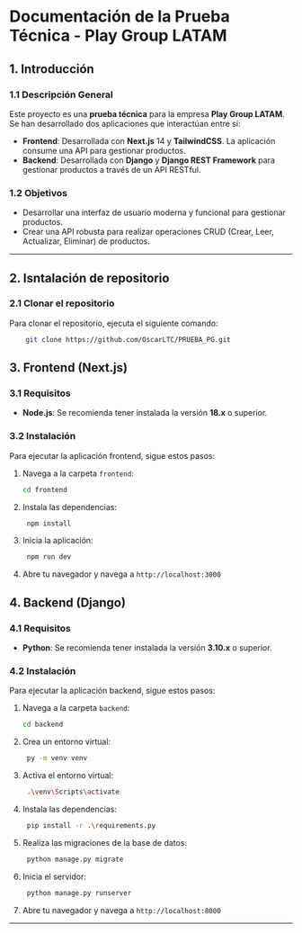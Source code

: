 # Documentación de la Prueba Técnica - Play Group LATAM

## 1. Introducción

### 1.1 Descripción General

Este proyecto es una **prueba técnica** para la empresa **Play Group LATAM**. Se han desarrollado dos aplicaciones que interactúan entre sí:

- **Frontend**: Desarrollada con **Next.js** 14 y **TailwindCSS**. La aplicación consume una API para gestionar productos.
- **Backend**: Desarrollada con **Django** y **Django REST Framework** para gestionar productos a través de un API RESTful.

### 1.2 Objetivos

- Desarrollar una interfaz de usuario moderna y funcional para gestionar productos.
- Crear una API robusta para realizar operaciones CRUD (Crear, Leer, Actualizar, Eliminar) de productos.

---

## 2. Isntalación de repositorio

### 2.1 Clonar el repositorio

Para clonar el repositorio, ejecuta el siguiente comando:

```bash
    git clone https://github.com/OscarLTC/PRUEBA_PG.git

```

## 3. Frontend (Next.js)

### 3.1 Requisitos

- **Node.js**: Se recomienda tener instalada la versión **18.x** o superior.

### 3.2 Instalación

Para ejecutar la aplicación frontend, sigue estos pasos:

1. Navega a la carpeta `frontend`:

   ```bash
   cd frontend
   ```
2. Instala las dependencias:

   ```bash
    npm install
    ```
3. Inicia la aplicación:
   ```bash
    npm run dev
    ```
4. Abre tu navegador y navega a `http://localhost:3000`


## 4. Backend (Django)

### 4.1 Requisitos

- **Python**: Se recomienda tener instalada la versión **3.10.x** o superior.

### 4.2 Instalación

Para ejecutar la aplicación backend, sigue estos pasos:

1. Navega a la carpeta `backend`:

   ```bash
   cd backend
   ```

2. Crea un entorno virtual:
    
   ```bash
    py -m venv venv
    ```

3. Activa el entorno virtual:

   ```bash
    .\venv\Scripts\activate
    ```
4. Instala las dependencias:

   ```bash
    pip install -r .\requirements.py
    ```

5. Realiza las migraciones de la base de datos:
    
   ```bash
    python manage.py migrate
    ```

6. Inicia el servidor:
   
   ```bash
    python manage.py runserver
    ```

7. Abre tu navegador y navega a `http://localhost:8000`

---



